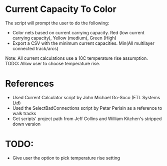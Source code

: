 # Current Capacity To Color
The script will prompt the user to do the following:
- Color nets based on current carrying capacity. Red (low current carrying capacity), Yellow (medium), Green (High)
- Export a CSV with the minimum current capacities. Min(All multilayer connected track/arcs)

Note: All current calculations use a 10C temperature rise assumption. TODO: Allow user to choose temperature rise.

# References
- Used Current Calculator script by John Michael Go-Soco (ETL Systems Ltd)
- Used the SelectBadConnections script by Petar Perisin as a reference to walk tracks
- Get scripts' project path from Jeff Collins and William Kitchen's stripped down version

# TODO:
- Give user the option to pick temperature rise setting